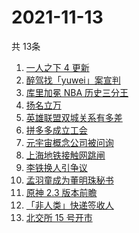 # 2021-11-13
  共 13条

  <!-- BEGIN -->
  <!-- 最后更新时间:Sat Nov 13 2021 06:12:59 GMT+0000 (Coordinated Universal Time) -->
  1. [一人之下 4 更新](https://www.zhihu.com/search?q=一人之下4)
1. [醉驾找「yuwei」案宣判](https://www.zhihu.com/search?q=yuwei)
1. [库里加冕 NBA 历史三分王](https://www.zhihu.com/search?q=库里)
1. [扬名立万](https://www.zhihu.com/search?q=扬名立万)
1. [英雄联盟双城关系有多差](https://www.zhihu.com/search?q=英雄联盟双城之战)
1. [拼多多成立工会](https://www.zhihu.com/search?q=拼多多)
1. [元宇宙概念公司被问询](https://www.zhihu.com/search?q=元宇宙)
1. [上海地铁接触网跳闸](https://www.zhihu.com/search?q=上海地铁)
1. [李铁换人引争议](https://www.zhihu.com/search?q=李铁)
1. [孟羽童成为董明珠秘书](https://www.zhihu.com/search?q=孟羽童)
1. [原神 2.3 版本前瞻](https://www.zhihu.com/search?q=原神)
1. [「非人类」快递签收人](https://www.zhihu.com/search?q=非人类签收)
1. [北交所 15 号开市](https://www.zhihu.com/search?q=北交所)
  <!-- END -->
  